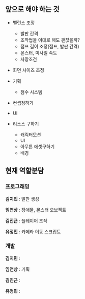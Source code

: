 ## 앞으로 해야 하는 것

- 밸런스 조정
  - 발판 간격
  - 조작법을 이대로 해도 괜찮을까?
  - 점프 길이 조정(점프, 발판 간격)
  - 몬스터, 미사일 속도
  - 사망조건
- 화면 사이즈 조정
- 기획
  - 점수 시스템



- 컨셉정하기
- UI
- 리소스 구하기
  - 캐릭터모션
  - UI
  - 아무튼 에셋구하기
  - 배경



## 현재 역할분담

### 프로그래밍

**김지민** : 발판 생성

**임연상** : 장애물, 몬스터 오브젝트

**김진근** : 플레이어 조작

**유정민** : 카메라 이동 스크립트

### 개발

**김지민** : 

**임연상** : 기획

**김진근** : 

**유정민** : 
